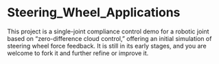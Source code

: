 # Steering_Wheel_Applications
This project is a single-joint compliance control demo for a robotic joint based on “zero-difference cloud control,” offering an initial simulation of steering wheel force feedback. It is still in its early stages, and you are welcome to fork it and further refine or improve it.
